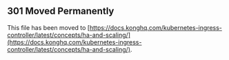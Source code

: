 ## 301 Moved Permanently

This file has been moved to [https://docs.konghq.com/kubernetes-ingress-controller/latest/concepts/ha-and-scaling/](https://docs.konghq.com/kubernetes-ingress-controller/latest/concepts/ha-and-scaling/).
